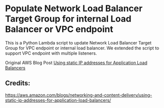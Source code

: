 # Populate Network Load Balancer Target Group for internal Load Balancer or VPC endpoint

This is a Python Lambda script to update Network Load Balancer Target Group for VPC endpoint or internal load balancer. We extended the script to support VPC endpoint with multiple listeners.

Original AWS Blog Post [Using static IP addresses for Application Load Balancers](https://aws.amazon.com/blogs/networking-and-content-delivery/using-static-ip-addresses-for-application-load-balancers/)


## Credits:
https://aws.amazon.com/blogs/networking-and-content-delivery/using-static-ip-addresses-for-application-load-balancers/

